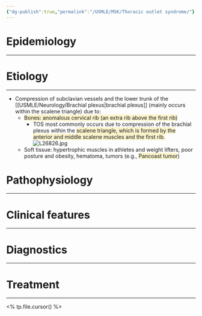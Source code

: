 ```yaml
---
{"dg-publish":true,"permalink":"/USMLE/MSK/Thoracic outlet syndrome/"}
---
```


# Epidemiology
---


# Etiology
---
- Compression of subclavian vessels and the lower trunk of the [[USMLE/Neurology/Brachial plexus\|brachial plexus]] (mainly occurs within the scalene triangle) due to:
	- <span style="background:rgba(240, 200, 0, 0.2)">Bones: anomalous cervical rib (an extra rib above the first rib)</span>
		- TOS most commonly occurs due to compression of the brachial plexus within the <span style="background:rgba(240, 200, 0, 0.2)">scalene triangle, which is formed by the anterior and middle scalene muscles and the first rib.</span>![L26826.jpg](/img/user/appendix/L26826.jpg)
	- Soft tissue: hypertrophic muscles in athletes and weight lifters, poor posture and obesity, hematoma, tumors (e.g., <span style="background:rgba(240, 200, 0, 0.2)">Pancoast tumor</span>)

# Pathophysiology
---


# Clinical features
---


# Diagnostics
---


# Treatment
---
<% tp.file.cursor() %>

